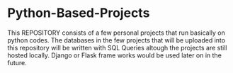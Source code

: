 # Python-Based-Projects
This REPOSITORY consists of a few personal projects that run basically on python codes. 
The databases in the few projects that will be uploaded into this repository will be written with SQL Queries altough the projects are still hosted locally. Django or Flask frame works would be used later on in the future.
